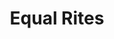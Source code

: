 ---
title: "Equal Rites"
hashtag: "equal-rites"
authors:
  - Terry Pratchett
layout: hashtag
permalink: /:title/
tags:
  - Book
  - Discworld
  - Terry Pratchett
---